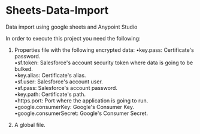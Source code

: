 # Sheets-Data-Import
Data import using google sheets and Anypoint Studio

In order to execute this project you need the following:

  1. Properties file with the following encrypted data:
    •key.pass: Certificate's password.<br>
    •sf.token: Salesforce's account security token where data is going to be bulked.<br>
    •key.alias: Certificate's alias.<br>
    •sf.user: Salesforce's account user.<br>
    •sf.pass: Salesforce's account password.<br>
    •key.path: Certificate's path.<br>
    •https.port: Port where the application is going to run.<br>
    •google.consumerKey: Google's Consumer Key.<br>
    •google.consumerSecret: Google's Consumer Secret.<br>
  
  2. A global file.
